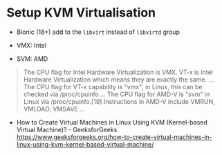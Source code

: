 # Setup KVM Virtualisation

* Bionic (18+) add to the `libvirt` instead of `libvirtd` group

* VMX: Intel
* SVM: AMD

> The CPU flag for Intel Hardware Virtualization is VMX. VT-x is Intel
> Hardware Virtualization which means they are exactly the same. ... The
> CPU flag for VT-x capability is "vmx"; in Linux, this can be checked
> via /proc/cpuinfo ... The CPU flag for AMD-V is "svm" in Linux via
> /proc/cpuinfo.[19] Instructions in AMD-V include VMRUN, VMLOAD, VMSAVE
> ...


* How to Create Virtual Machines in Linux Using KVM (Kernel-based Virtual Machine)? - GeeksforGeeks  
  https://www.geeksforgeeks.org/how-to-create-virtual-machines-in-linux-using-kvm-kernel-based-virtual-machine/
